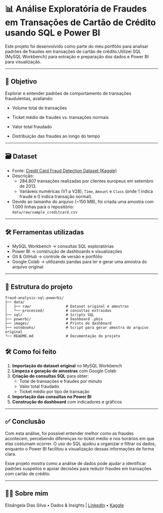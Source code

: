 # 📊 Análise Exploratória de Fraudes em Transações de Cartão de Crédito usando SQL e Power BI

Este projeto foi desenvolvido como parte do meu portfólio para analisar padrões de fraudes em transações de cartão de crédito.Utilizei SQL (MySQL Workbench) para extração e preparação dos dados e Power BI para visualização.

---

## 🎯 **Objetivo**
Explorar e entender padrões de comportamento de transações fraudulentas, avaliando:

- Volume total de transações

- Ticket médio de fraudes vs. transações normais

- Valor total fraudado

- Distribuição das fraudes ao longo do tempo



---

## 🗃 **Dataset**
- Fonte: [Credit Card Fraud Detection Dataset (Kaggle)](https://www.kaggle.com/mlg-ulb/creditcardfraud)
- Descrição:
  - 284.807 transações realizadas por clientes europeus em setembro de 2013.
  - Variáveis numéricas (V1 a V28), `Time`, `Amount` e `Class` (onde 1 indica fraude e 0 indica transação normal).
- Devido ao tamanho do arquivo (~150 MB), foi criada uma amostra com 1.000 linhas para o repositório:  
  `data/raw/sample_creditcard.csv`

---

## 🛠 **Ferramentas utilizadas**
- MySQL Workbench → consultas SQL exploratórias
- Power BI → construção de dashboards e visualizações
- Git & GitHub → controle de versão e portfólio
- Google Colab → utilizando pandas para ler e gerar uma amostra do arquivo original

---

## 📁 **Estrutura do projeto**
```plaintext
fraud-analysis-sql-powerbi/
├── data/
│   ├── raw/                # Dataset original e amostras
│   └── processed/          # consultas extraídas
├── sql/                    # Scripts SQL
├── powerbi/                # Dashboard .pbix
├── images/                 # Prints do dashboard
├── notebooks/              # Script para gerar amostra do arquivo original   
└── README.md               # Documentação do projeto
```

## 🛠️ **Como foi feito**

1. **Importação do dataset original** no MySQL Workbench
2. **Limpeza e geração de amostras** com Google Colab
3. **Criação de consultas SQL** para obter:
   - Total de transações e fraudes por minuto
   - Valor total fraudado
   - Ticket médio por tipo de transação
4. **Importação das consultas no Power BI**
5. **Construção do dashboard** com indicadores e gráficos

---

## ✅ Conclusão
Com esta análise, foi possível entender melhor como as fraudes acontecem, percebendo diferenças no ticket médio e nos horários em que elas costumam ocorrer.
O uso do SQL ajudou a organizar e filtrar os dados, enquanto o Power BI facilitou a visualização dessas informações de forma clara.

Esse projeto mostra como a análise de dados pode ajudar a identificar padrões suspeitos e apoiar decisões para reduzir fraudes em transações com cartão de crédito.

---

## 🙋‍♀️ **Sobre mim**
Elisângela Dias Silva • Dados & Insights | [LinkedIn](https://www.linkedin.com/in/elisangeladias-dados/) • [Kaggle](https://www.kaggle.com/elisdias)
